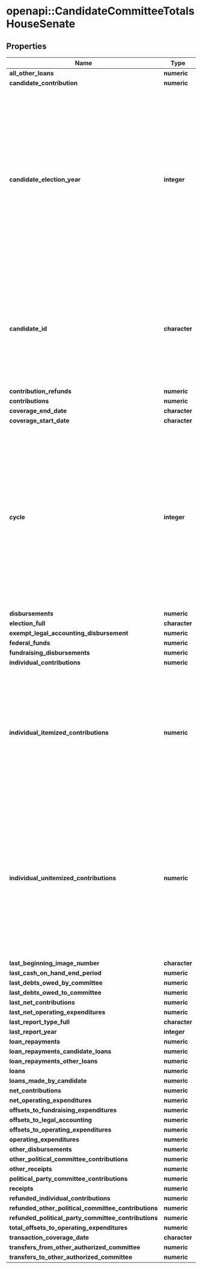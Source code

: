 # openapi::CandidateCommitteeTotalsHouseSenate


## Properties
Name | Type | Description | Notes
------------ | ------------- | ------------- | -------------
**all_other_loans** | **numeric** |  | [optional] 
**candidate_contribution** | **numeric** |  | [optional] 
**candidate_election_year** | **integer** |  Filter records to only those that are applicable to a given two-year period. This cycle follows the traditional House election cycle and subdivides the presidential and Senate elections into comparable two-year blocks. The cycle begins with an odd year and is named for its ending, even year.  | 
**candidate_id** | **character** |  A unique identifier assigned to each candidate registered with the FEC. If a person runs for several offices, that person will have separate candidate IDs for each office.  | 
**contribution_refunds** | **numeric** |  | [optional] 
**contributions** | **numeric** | Contribution | [optional] 
**coverage_end_date** | **character** |  | [optional] 
**coverage_start_date** | **character** |  | [optional] 
**cycle** | **integer** |  Filter records to only those that are applicable to a given two-year period. This cycle follows the traditional House election cycle and subdivides the presidential and Senate elections into comparable two-year blocks. The cycle begins with an odd year and is named for its ending, even year.  | 
**disbursements** | **numeric** | Disbursements | [optional] 
**election_full** | **character** |  | 
**exempt_legal_accounting_disbursement** | **numeric** |  | [optional] 
**federal_funds** | **numeric** |  | [optional] 
**fundraising_disbursements** | **numeric** |  | [optional] 
**individual_contributions** | **numeric** |  | [optional] 
**individual_itemized_contributions** | **numeric** | Individual itemized contributions are from individuals whose aggregate contributions total over $200 per individual per year. Be aware, some filers choose to itemize donations $200 or less. | [optional] 
**individual_unitemized_contributions** | **numeric** | Unitemized contributions are made individuals whose aggregate contributions total $200 or less per individual per year. Be aware, some filers choose to itemize donations $200 or less and in that case those donations will appear in the itemized total. | [optional] 
**last_beginning_image_number** | **character** |  | [optional] 
**last_cash_on_hand_end_period** | **numeric** |  | [optional] 
**last_debts_owed_by_committee** | **numeric** |  | [optional] 
**last_debts_owed_to_committee** | **numeric** |  | [optional] 
**last_net_contributions** | **numeric** |  | [optional] 
**last_net_operating_expenditures** | **numeric** |  | [optional] 
**last_report_type_full** | **character** |  | [optional] 
**last_report_year** | **integer** |  | [optional] 
**loan_repayments** | **numeric** |  | [optional] 
**loan_repayments_candidate_loans** | **numeric** |  | [optional] 
**loan_repayments_other_loans** | **numeric** |  | [optional] 
**loans** | **numeric** |  | [optional] 
**loans_made_by_candidate** | **numeric** |  | [optional] 
**net_contributions** | **numeric** |  | [optional] 
**net_operating_expenditures** | **numeric** |  | [optional] 
**offsets_to_fundraising_expenditures** | **numeric** |  | [optional] 
**offsets_to_legal_accounting** | **numeric** |  | [optional] 
**offsets_to_operating_expenditures** | **numeric** |  | [optional] 
**operating_expenditures** | **numeric** |  | [optional] 
**other_disbursements** | **numeric** |  | [optional] 
**other_political_committee_contributions** | **numeric** |  | [optional] 
**other_receipts** | **numeric** |  | [optional] 
**political_party_committee_contributions** | **numeric** |  | [optional] 
**receipts** | **numeric** |  | [optional] 
**refunded_individual_contributions** | **numeric** |  | [optional] 
**refunded_other_political_committee_contributions** | **numeric** |  | [optional] 
**refunded_political_party_committee_contributions** | **numeric** |  | [optional] 
**total_offsets_to_operating_expenditures** | **numeric** |  | [optional] 
**transaction_coverage_date** | **character** |  | [optional] 
**transfers_from_other_authorized_committee** | **numeric** |  | [optional] 
**transfers_to_other_authorized_committee** | **numeric** |  | [optional] 


